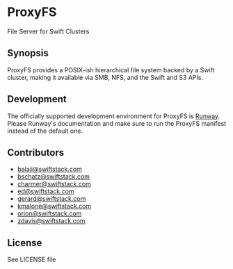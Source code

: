 # ProxyFS
File Server for Swift Clusters

## Synopsis

ProxyFS provides a POSIX-ish hierarchical file system backed by a Swift cluster, making it available via SMB, NFS, and the Swift and S3 APIs.

## Development

The officially supported development environment for ProxyFS is
[Runway](https://github.com/swiftstack/runway). Please Runway's documentation
and make sure to run the ProxyFS manifest instead of the default one.

## Contributors

 * balaji@swiftstack.com
 * bschatz@swiftstack.com
 * charmer@swiftstack.com
 * ed@swiftstack.com
 * gerard@swiftstack.com
 * kmalone@swiftstack.com
 * orion@swiftstack.com
 * zdavis@swiftstack.com

## License

See LICENSE file
